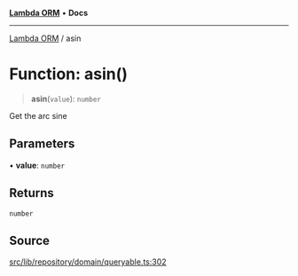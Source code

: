[**Lambda ORM**](../README.md) • **Docs**

***

[Lambda ORM](../README.md) / asin

# Function: asin()

> **asin**(`value`): `number`

Get the arc sine

## Parameters

• **value**: `number`

## Returns

`number`

## Source

[src/lib/repository/domain/queryable.ts:302](https://github.com/lambda-orm/lambdaorm-base/blob/a635589f3d58a8022cbddf078d76ce5a7a0b2137/src/lib/repository/domain/queryable.ts#L302)

